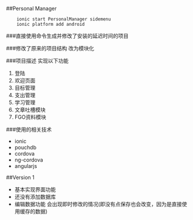 ##Personal Manager

```
	ionic start PersonalManager sidemenu
	ionic platform add android
```

###直接使用命令生成并修改了安装的延迟时间的项目


###修改了原来的项目结构 改为模块化


###项目描述
实现以下功能

1. 登陆
2. 欢迎页面
3. 目标管理
4. 支出管理
5. 学习管理
6. 文章吐槽模块
7. FGO资料模块

###使用的相关技术
* ionic
* pouchdb
* cordova
* ng-cordova
* angularjs

##Version 1
* 基本实现界面功能
* 还没有添加数据库
* 编辑数据功能 会出现即时修改的情况(即没有点保存也会改变，因为是直接使用缓存的数据)
